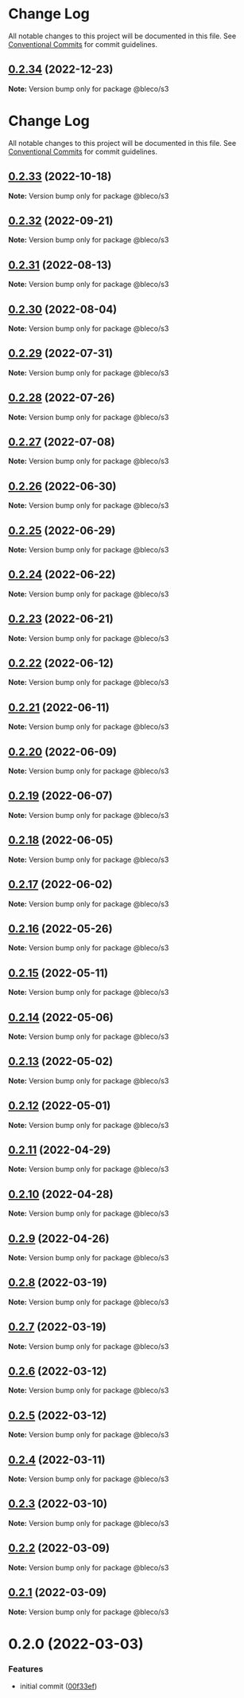 # Change Log

All notable changes to this project will be documented in this file. See
[Conventional Commits](https://conventionalcommits.org) for commit guidelines.

## [0.2.34](https://gitr.net/betaly/bleco/compare/@bleco/s3@0.2.33...@bleco/s3@0.2.34) (2022-12-23)

**Note:** Version bump only for package @bleco/s3

# Change Log

All notable changes to this project will be documented in this file. See
[Conventional Commits](https://conventionalcommits.org) for commit guidelines.

## [0.2.33](https://gitr.net/betaly/bleco/compare/@bleco/s3@0.2.32...@bleco/s3@0.2.33) (2022-10-18)

**Note:** Version bump only for package @bleco/s3

## [0.2.32](https://gitr.net/betaly/bleco/compare/@bleco/s3@0.2.31...@bleco/s3@0.2.32) (2022-09-21)

**Note:** Version bump only for package @bleco/s3

## [0.2.31](https://gitr.net/betaly/bleco/compare/@bleco/s3@0.2.30...@bleco/s3@0.2.31) (2022-08-13)

**Note:** Version bump only for package @bleco/s3

## [0.2.30](https://gitr.net/betaly/bleco/compare/@bleco/s3@0.2.29...@bleco/s3@0.2.30) (2022-08-04)

**Note:** Version bump only for package @bleco/s3

## [0.2.29](https://gitr.net/betaly/bleco/compare/@bleco/s3@0.2.28...@bleco/s3@0.2.29) (2022-07-31)

**Note:** Version bump only for package @bleco/s3

## [0.2.28](https://gitr.net/betaly/bleco/compare/@bleco/s3@0.2.27...@bleco/s3@0.2.28) (2022-07-26)

**Note:** Version bump only for package @bleco/s3

## [0.2.27](https://gitr.net/betaly/bleco/compare/@bleco/s3@0.2.26...@bleco/s3@0.2.27) (2022-07-08)

**Note:** Version bump only for package @bleco/s3

## [0.2.26](https://gitr.net/betaly/bleco/compare/@bleco/s3@0.2.25...@bleco/s3@0.2.26) (2022-06-30)

**Note:** Version bump only for package @bleco/s3

## [0.2.25](https://gitr.net/betaly/bleco/compare/@bleco/s3@0.2.24...@bleco/s3@0.2.25) (2022-06-29)

**Note:** Version bump only for package @bleco/s3

## [0.2.24](https://gitr.net/betaly/bleco/compare/@bleco/s3@0.2.23...@bleco/s3@0.2.24) (2022-06-22)

**Note:** Version bump only for package @bleco/s3

## [0.2.23](https://gitr.net/betaly/bleco/compare/@bleco/s3@0.2.22...@bleco/s3@0.2.23) (2022-06-21)

**Note:** Version bump only for package @bleco/s3

## [0.2.22](https://gitr.net/betaly/bleco/compare/@bleco/s3@0.2.21...@bleco/s3@0.2.22) (2022-06-12)

**Note:** Version bump only for package @bleco/s3

## [0.2.21](https://gitr.net/betaly/bleco/compare/@bleco/s3@0.2.20...@bleco/s3@0.2.21) (2022-06-11)

**Note:** Version bump only for package @bleco/s3

## [0.2.20](https://gitr.net/betaly/bleco/compare/@bleco/s3@0.2.19...@bleco/s3@0.2.20) (2022-06-09)

**Note:** Version bump only for package @bleco/s3

## [0.2.19](https://gitr.net/betaly/bleco/compare/@bleco/s3@0.2.18...@bleco/s3@0.2.19) (2022-06-07)

**Note:** Version bump only for package @bleco/s3

## [0.2.18](https://gitr.net/betaly/bleco/compare/@bleco/s3@0.2.17...@bleco/s3@0.2.18) (2022-06-05)

**Note:** Version bump only for package @bleco/s3

## [0.2.17](https://gitr.net/betaly/bleco/compare/@bleco/s3@0.2.16...@bleco/s3@0.2.17) (2022-06-02)

**Note:** Version bump only for package @bleco/s3

## [0.2.16](https://gitr.net/betaly/bleco/compare/@bleco/s3@0.2.15...@bleco/s3@0.2.16) (2022-05-26)

**Note:** Version bump only for package @bleco/s3

## [0.2.15](https://gitr.net/betaly/bleco/compare/@bleco/s3@0.2.14...@bleco/s3@0.2.15) (2022-05-11)

**Note:** Version bump only for package @bleco/s3

## [0.2.14](https://gitr.net/betaly/bleco/compare/@bleco/s3@0.2.13...@bleco/s3@0.2.14) (2022-05-06)

**Note:** Version bump only for package @bleco/s3

## [0.2.13](https://gitr.net/betaly/bleco/compare/@bleco/s3@0.2.12...@bleco/s3@0.2.13) (2022-05-02)

**Note:** Version bump only for package @bleco/s3

## [0.2.12](https://gitr.net/betaly/bleco/compare/@bleco/s3@0.2.11...@bleco/s3@0.2.12) (2022-05-01)

**Note:** Version bump only for package @bleco/s3

## [0.2.11](https://gitr.net/betaly/bleco/compare/@bleco/s3@0.2.10...@bleco/s3@0.2.11) (2022-04-29)

**Note:** Version bump only for package @bleco/s3

## [0.2.10](https://gitr.net/betaly/bleco/compare/@bleco/s3@0.2.9...@bleco/s3@0.2.10) (2022-04-28)

**Note:** Version bump only for package @bleco/s3

## [0.2.9](https://gitr.net/betaly/bleco/compare/@bleco/s3@0.2.8...@bleco/s3@0.2.9) (2022-04-26)

**Note:** Version bump only for package @bleco/s3

## [0.2.8](https://gitr.net/betaly/bleco/compare/@bleco/s3@0.2.7...@bleco/s3@0.2.8) (2022-03-19)

**Note:** Version bump only for package @bleco/s3

## [0.2.7](https://gitr.net/betaly/bleco/compare/@bleco/s3@0.2.6...@bleco/s3@0.2.7) (2022-03-19)

**Note:** Version bump only for package @bleco/s3

## [0.2.6](https://gitr.net/betaly/bleco/compare/@bleco/s3@0.2.5...@bleco/s3@0.2.6) (2022-03-12)

**Note:** Version bump only for package @bleco/s3

## [0.2.5](https://gitr.net/betaly/bleco/compare/@bleco/s3@0.2.4...@bleco/s3@0.2.5) (2022-03-12)

**Note:** Version bump only for package @bleco/s3

## [0.2.4](https://gitr.net/betaly/bleco/compare/@bleco/s3@0.2.3...@bleco/s3@0.2.4) (2022-03-11)

**Note:** Version bump only for package @bleco/s3

## [0.2.3](https://gitr.net/betaly/bleco/compare/@bleco/s3@0.2.2...@bleco/s3@0.2.3) (2022-03-10)

**Note:** Version bump only for package @bleco/s3

## [0.2.2](https://gitr.net/betaly/bleco/compare/@bleco/s3@0.2.1...@bleco/s3@0.2.2) (2022-03-09)

**Note:** Version bump only for package @bleco/s3

## [0.2.1](https://gitr.net/betaly/bleco/compare/@bleco/s3@0.2.0...@bleco/s3@0.2.1) (2022-03-09)

**Note:** Version bump only for package @bleco/s3

# 0.2.0 (2022-03-03)

### Features

- initial commit ([00f33ef](https://gitr.net/betaly/bleco/bleco/commits/00f33efdb654a3c235ff65ab82f9274b2ee4fc3f))
